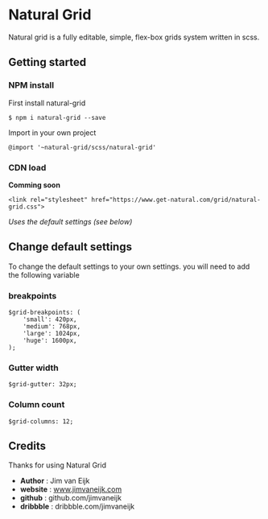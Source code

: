 # Natural Grid

Natural grid is a fully editable, simple, flex-box grids system written in scss.

## Getting started

### NPM install
First install natural-grid

``` 
$ npm i natural-grid --save
```

Import in your own project

``` 
@import '~natural-grid/scss/natural-grid'
```

### CDN load

**Comming soon**

``` 
<link rel="stylesheet" href="https://www.get-natural.com/grid/natural-grid.css">
```

*Uses the default settings (see below)*


## Change default settings

To change the default settings to your own settings. you will need to add the following variable

### breakpoints
``` 
$grid-breakpoints: (
    'small': 420px,
    'medium': 768px,
    'large': 1024px,
    'huge': 1600px,
);
```
### Gutter width
```
$grid-gutter: 32px;
```

### Column count
```
$grid-columns: 12;
```


## Credits

Thanks for using Natural Grid

- **Author**    : Jim van Eijk
- **website**   : www.jimvaneijk.com
- **github**    : github.com/jimvaneijk
- **dribbble**  : dribbble.com/jimvaneijk
